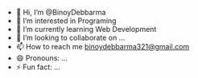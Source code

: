 - 👋 Hi, I’m @BinoyDebbarma
- 👀 I’m interested in Programing
- 🌱 I’m currently learning Web Development
- 💞️ I’m looking to collaborate on ...
- 📫 How to reach me binoydebbarma321@gmail.com
- 😄 Pronouns: ...
- ⚡ Fun fact: ...

<!---
BinoyDebbarma/BinoyDebbarma is a ✨ special ✨ repository because its `README.md` (this file) appears on your GitHub profile.
You can click the Preview link to take a look at your changes.
--->
